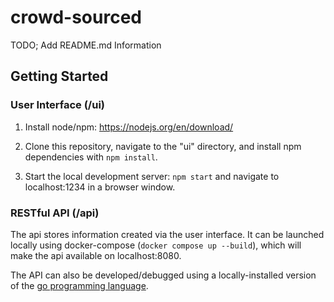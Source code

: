 # crowd-sourced

TODO; Add README.md Information

## Getting Started

### User Interface (/ui)

1. Install node/npm: https://nodejs.org/en/download/

2. Clone this repository, navigate to the "ui" directory, and install npm dependencies with `npm install`.

3. Start the local development server: `npm start` and navigate to localhost:1234 in a browser window.

### RESTful API (/api)

The api stores information created via the user interface. It can be launched locally using docker-compose (`docker compose up --build`), which will make the api available on localhost:8080.

The API can also be developed/debugged using a locally-installed version of the [go programming language](https://go.dev/).
